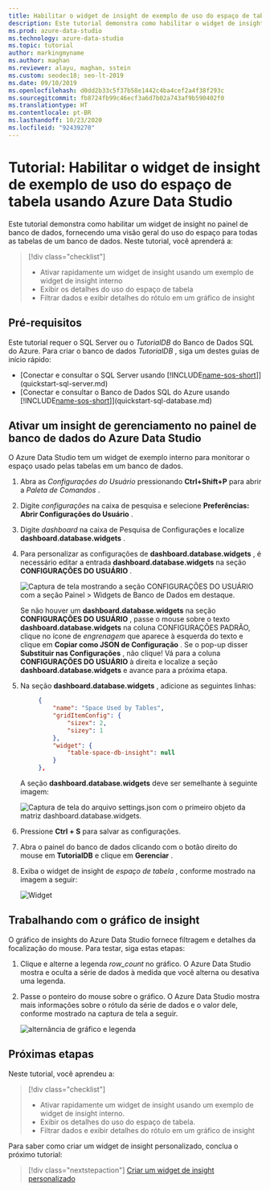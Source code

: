 ```yaml
---
title: Habilitar o widget de insight de exemplo de uso do espaço de tabela
description: Este tutorial demonstra como habilitar o widget de insight de exemplo de uso do espaço de tabela no painel de banco de dados do Azure Data Studio.
ms.prod: azure-data-studio
ms.technology: azure-data-studio
ms.topic: tutorial
author: markingmyname
ms.author: maghan
ms.reviewer: alayu, maghan, sstein
ms.custom: seodec18; seo-lt-2019
ms.date: 09/10/2019
ms.openlocfilehash: d0dd2b33c5f37b58e1442c4ba4cef2a4f38f293c
ms.sourcegitcommit: fb8724fb99c46ecf3a6d7b02a743af9b590402f0
ms.translationtype: HT
ms.contentlocale: pt-BR
ms.lasthandoff: 10/23/2020
ms.locfileid: "92439270"
---
```

# <a name="tutorial-enable-the-table-space-usage-sample-insight-widget-using-azure-data-studio"></a>Tutorial: Habilitar o widget de insight de exemplo de uso do espaço de tabela usando Azure Data Studio

Este tutorial demonstra como habilitar um widget de insight no painel de banco de dados, fornecendo uma visão geral do uso do espaço para todas as tabelas de um banco de dados. Neste tutorial, você aprenderá a:

> [!div class="checklist"]
> * Ativar rapidamente um widget de insight usando um exemplo de widget de insight interno
> * Exibir os detalhes do uso do espaço de tabela
> * Filtrar dados e exibir detalhes do rótulo em um gráfico de insight

## <a name="prerequisites"></a>Pré-requisitos

Este tutorial requer o SQL Server ou o *TutorialDB* do Banco de Dados SQL do Azure. Para criar o banco de dados *TutorialDB* , siga um destes guias de início rápido:

* [Conectar e consultar o SQL Server usando [!INCLUDE[name-sos-short](../includes/name-sos-short.md)]](quickstart-sql-server.md)
* [Conectar e consultar o Banco de Dados SQL do Azure usando [!INCLUDE[name-sos-short](../includes/name-sos-short.md)]](quickstart-sql-database.md)

## <a name="turn-on-a-management-insight-on-azure-data-studios-database-dashboard"></a>Ativar um insight de gerenciamento no painel de banco de dados do Azure Data Studio

O Azure Data Studio tem um widget de exemplo interno para monitorar o espaço usado pelas tabelas em um banco de dados.

1. Abra as *Configurações do Usuário* pressionando **Ctrl+Shift+P** para abrir a *Paleta de Comandos* .

2. Digite *configurações* na caixa de pesquisa e selecione **Preferências: Abrir Configurações do Usuário** .

3. Digite *dashboard* na caixa de Pesquisa de Configurações e localize **dashboard.database.widgets** .

4. Para personalizar as configurações de **dashboard.database.widgets** , é necessário editar a entrada **dashboard.database.widgets** na seção **CONFIGURAÇÕES DO USUÁRIO** .

   ![Captura de tela mostrando a seção CONFIGURAÇÕES DO USUÁRIO com a seção Painel > Widgets de Banco de Dados em destaque.](media/tutorial-table-space-sql-server/search-settings.png)

   Se não houver um **dashboard.database.widgets** na seção **CONFIGURAÇÕES DO USUÁRIO** , passe o mouse sobre o texto **dashboard.database.widgets** na coluna CONFIGURAÇÕES PADRÃO, clique no ícone de *engrenagem* que aparece à esquerda do texto e clique em **Copiar como JSON de Configuração** . Se o pop-up disser **Substituir nas Configurações** , não clique! Vá para a coluna **CONFIGURAÇÕES DO USUÁRIO** à direita e localize a seção **dashboard.database.widgets** e avance para a próxima etapa.

5. Na seção **dashboard.database.widgets** , adicione as seguintes linhas:

   ```json
        {
            "name": "Space Used by Tables",
            "gridItemConfig": {
                "sizex": 2,
                "sizey": 1
            },
            "widget": {
                "table-space-db-insight": null
            }
        },
    ```

   A seção **dashboard.database.widgets** deve ser semelhante à seguinte imagem:

    ![Captura de tela do arquivo settings.json com o primeiro objeto da matriz dashboard.database.widgets.](./media/tutorial-table-space-sql-server/insight-table-space.png)

6. Pressione **Ctrl + S** para salvar as configurações.

7. Abra o painel do banco de dados clicando com o botão direito do mouse em **TutorialDB** e clique em **Gerenciar** .

8. Exiba o widget de insight de *espaço de tabela* , conforme mostrado na imagem a seguir:

   ![Widget](./media/tutorial-table-space-sql-server/insight-table-space-result.png)

## <a name="working-with-the-insight-chart"></a>Trabalhando com o gráfico de insight

O gráfico de insights do Azure Data Studio fornece filtragem e detalhes da focalização do mouse. Para testar, siga estas etapas:

1. Clique e alterne a legenda *row_count* no gráfico. O Azure Data Studio mostra e oculta a série de dados à medida que você alterna ou desativa uma legenda.

2. Passe o ponteiro do mouse sobre o gráfico. O Azure Data Studio mostra mais informações sobre o rótulo da série de dados e o valor dele, conforme mostrado na captura de tela a seguir.

   ![alternância de gráfico e legenda](./media/tutorial-table-space-sql-server/insight-table-space-toggle.png)

## <a name="next-steps"></a>Próximas etapas

Neste tutorial, você aprendeu a:
> [!div class="checklist"]
> * Ativar rapidamente um widget de insight usando um exemplo de widget de insight interno.
> * Exibir os detalhes do uso do espaço de tabela.
> * Filtrar dados e exibir detalhes do rótulo em um gráfico de insight

Para saber como criar um widget de insight personalizado, conclua o próximo tutorial:

> [!div class="nextstepaction"]
> [Criar um widget de insight personalizado](tutorial-build-custom-insight-sql-server.md)
